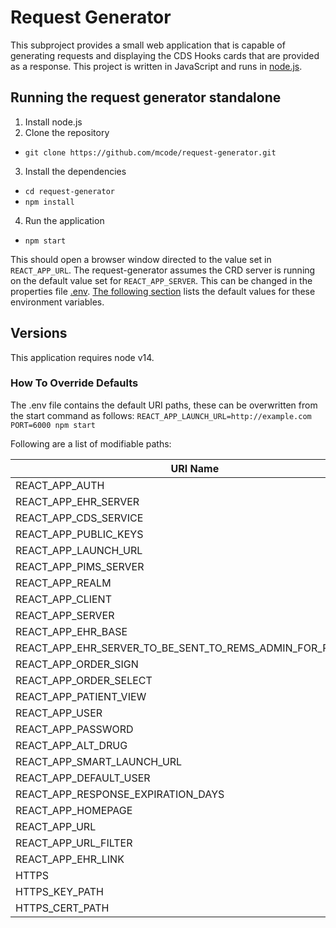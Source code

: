 # Request Generator
This subproject provides a small web application that is capable of generating requests and displaying the CDS Hooks cards that are provided as a response. This project is written in JavaScript and runs in [node.js](https://nodejs.org/en/).  

## Running the request generator standalone
1. Install node.js
2. Clone the repository
  * `git clone https://github.com/mcode/request-generator.git`
3. Install the dependencies
  * `cd request-generator`
  * `npm install`
4. Run the application
  * `npm start`

This should open a browser window directed to the value set in `REACT_APP_URL`. The request-generator assumes the CRD server is running on the default value set for `REACT_APP_SERVER`. This can be changed in the properties file [.env](./.env). [The following section](./README.md#how-to-override-defaults) lists the default values for these environment variables.

## Versions
This application requires node v14.


### How To Override Defaults
The .env file contains the default URI paths, these can be overwritten from the start command as follows:
 `REACT_APP_LAUNCH_URL=http://example.com PORT=6000 npm start`
 
Following are a list of modifiable paths: 

| URI Name               | Default                                                                   |
| -----------------------|---------------------------------------------------------------------------|
| REACT_APP_AUTH         | `http://localhost:8180`                                                   |
| REACT_APP_EHR_SERVER   | `http://localhost:8080/test-ehr/r4`                                       |
| REACT_APP_CDS_SERVICE  | `http://localhost:8090/cds-services`                                      |
| REACT_APP_PUBLIC_KEYS  | `http://localhost:3001/public_keys`                                       |
| REACT_APP_LAUNCH_URL   | `http://localhost:4040/launch`                                            |
| REACT_APP_PIMS_SERVER  | `http://localhost:5051/doctorOrders/api/addRx`                            |
| REACT_APP_REALM        |  `ClientFhirServer`                                                       |
| REACT_APP_CLIENT       |  `app-login`                                                              |
| REACT_APP_SERVER       |  `http://localhost:8090`                                                  |
| REACT_APP_EHR_BASE     |  `http://localhost:8080/test-ehr/r4`                                      |
| REACT_APP_EHR_SERVER_TO_BE_SENT_TO_REMS_ADMIN_FOR_PREFETCH  |  `http://localhost:8080/test-ehr/r4` |
| REACT_APP_ORDER_SIGN   |  `rems-order-sign`                                                        |
| REACT_APP_ORDER_SELECT |  `rems-order-select`                                                      |
| REACT_APP_PATIENT_VIEW |  `rems-patient-view`                                                      |
| REACT_APP_USER         |  `alice`                                                                  |
| REACT_APP_PASSWORD     |  `alice`                                                                  |
| REACT_APP_ALT_DRUG     |  `true`                                                                   |
| REACT_APP_SMART_LAUNCH_URL   |  `http://localhost:4040/`                                           |
| REACT_APP_DEFAULT_USER |  `pra1234`                                                                |
| REACT_APP_RESPONSE_EXPIRATION_DAYS |  `30`                                                         |
| REACT_APP_HOMEPAGE     |  `http://localhost:8080`                                                  |
| REACT_APP_URL          |  `http://localhost:3000`                                                  |
| REACT_APP_URL_FILTER   |  `http://localhost:3000/*`                                                |
| REACT_APP_EHR_LINK     |  `http://localhost:8080/ehr-server/`                                      |
| HTTPS                  |  `false`                                                                  |
| HTTPS_KEY_PATH         |  `server.key`                                                             |
| HTTPS_CERT_PATH        |  `server.cert`                                                            |